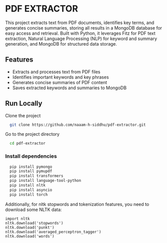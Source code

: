 
# PDF EXTRACTOR

This project extracts text from PDF documents, identifies key terms, and generates concise summaries, storing all results in a MongoDB database for easy access and retrieval. Built with Python, it leverages Fitz for PDF text extraction, Natural Language Processing (NLP) for keyword and summary generation, and MongoDB for structured data storage.



## Features


- Extracts and processes text from PDF files
- Identifies important keywords and key phrases
- Generates concise summaries of PDF content
- Saves extracted keywords and summaries to MongoDB
    
## Run Locally

Clone the project

```bash
  git clone https://github.com/naaam-h-siddhu/pdf-extractor.git
```

Go to the project directory

```bash
  cd pdf-extractor
```

### Install dependencies

```bash
  pip install pymongo
  pip install pymupdf
  pip install transformers
  pip install language-tool-python
  pip install nltk
  pip install asyncio
  pip install torch
```


Additionally, for nltk stopwords and tokenization features, you need to download some NLTK data:


```
import nltk
nltk.download('stopwords')
nltk.download('punkt')
nltk.download('averaged_perceptron_tagger')
nltk.download('words')
```
